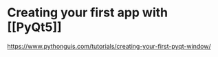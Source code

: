 # Creating your first app with [[PyQt5]]
https://www.pythonguis.com/tutorials/creating-your-first-pyqt-window/

